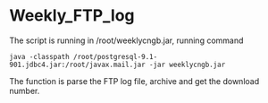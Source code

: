 # Weekly_FTP_log

The script is running in /root/weeklycngb.jar, running command 

```java -classpath /root/postgresql-9.1-901.jdbc4.jar:/root/javax.mail.jar -jar weeklycngb.jar```

The function is parse the FTP log file, archive and get the download number.

